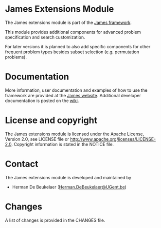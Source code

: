 James Extensions Module
=======================

The James extensions module is part of the [James framework][james-github].

This module provides additional components for advanced problem specification and search customization.

For later versions it is planned to also add specific components for other frequent problem types besides subset selection (e.g. permutation problems).
  
Documentation
=============  

More information, user documentation and examples of how to use the framework are provided at the [James website][james-website].
Additional developer documentation is posted on the [wiki][james-wiki].

License and copyright
=====================

The James extensions module is licensed under the Apache License, Version 2.0, see LICENSE file or http://www.apache.org/licenses/LICENSE-2.0.
Copyright information is stated in the NOTICE file.

Contact
=======

The James extensions module is developed and maintained by

 - Herman De Beukelaer (Herman.DeBeukelaer@UGent.be)
 
Changes
=======

A list of changes is provided in the CHANGES file.


[james-github]:  https://github.com/hdbeukel/james
[james-website]: http://www.jamesframework.org
[james-wiki]:    https://github.com/hdbeukel/james/wiki
